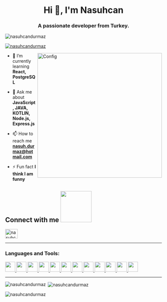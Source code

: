 <h1 align="center">Hi 👋, I'm Nasuhcan</h1>
<h3 align="center">A passionate developer from Turkey.</h3>


<p align="left"> <img src="https://komarev.com/ghpvc/?username=nasuhcandurmaz&label=Profile%20views&color=0e75b6&style=flat" alt="nasuhcandurmaz" /> </p>

<p align="left"> <a href="https://github.com/ryo-ma/github-profile-trophy"><img src="https://github-profile-trophy.vercel.app/?username=nasuhcandurmaz" alt="nasuhcandurmaz" /></a> </p>



<img align="right" alt="Config" width="400" src="https://raw.githubusercontent.com/gist/vininjr/d29bb07bdadb41e4b0923bc8fa748b1a/raw/88f20c9d749d756be63f22b09f3c4ac570bc5101/programming.gif">

- 🌱 I’m currently learning **React, PostgreSQL**

- 💬 Ask me about **JavaScript, JAVA, KOTLIN, Node.js, Express.js**

- 📫 How to reach me **nasuh.durmaz@hotmail.com**

- ⚡ Fun fact **I think I am funny**

<h2> Connect with me <img src='https://raw.githubusercontent.com/ShahriarShafin/ShahriarShafin/main/Assets/handshake.gif' width="100px"> </h2>
<p align="left">
<a href="https://linkedin.com/in/nasuhcan-durmaz-a442a22b2" target="blank"><img align="center" src="https://raw.githubusercontent.com/rahuldkjain/github-profile-readme-generator/master/src/images/icons/Social/linked-in-alt.svg" alt="nasuhcan-durmaz-a442a22b2" height="30" width="40" /></a>
</p>



-------------------------------------------
<h3 align="left">Languages and Tools:</h3>
<a href= https://github.com/Aditya664?tab=repositories&q=&type=&language=reactjs&sort= > <img width ='32px' src ='https://raw.githubusercontent.com/rahulbanerjee26/githubAboutMeGenerator/main/icons/reactjs.svg'> </a>
<a href= https://github.com/Aditya664?tab=repositories&q=&type=&language=javascript&sort= > <img width ='32px' src ='https://raw.githubusercontent.com/rahulbanerjee26/githubAboutMeGenerator/main/icons/javascript.svg'> </a>
<a href= https://github.com/Aditya664?tab=repositories&q=&type=&language=sqlite&sort= > <img width ='32px' src ='https://raw.githubusercontent.com/rahulbanerjee26/githubAboutMeGenerator/main/icons/sqlite.svg'> </a>
<a href= https://github.com/Aditya664?tab=repositories&q=&type=&language=css&sort= > <img width ='32px' src ='https://raw.githubusercontent.com/rahulbanerjee26/githubAboutMeGenerator/main/icons/css.svg'> </a>
<a href= https://github.com/Aditya664?tab=repositories&q=&type=&language=html&sort= > <img width ='32px' src ='https://raw.githubusercontent.com/rahulbanerjee26/githubAboutMeGenerator/main/icons/html.svg'> </a>
<a href= https://github.com/Aditya664?tab=repositories&q=&type=&language=android&sort= > <img width ='32px' src ='https://raw.githubusercontent.com/rahulbanerjee26/githubAboutMeGenerator/main/icons/android.svg'> </a>
<a href= https://github.com/Aditya664?tab=repositories&q=&type=&language=android&sort= > <img width ='32px' src ='https://github.com/Scar1109/skill-icons/blob/Scar1109/icons/NodeJS-Light.svg'> </a>
<a href= https://github.com/Aditya664?tab=repositories&q=&type=&language=android&sort= > <img width ='32px' src ='https://github.com/Scar1109/skill-icons/blob/Scar1109/icons/PostgreSQL-Light.svg'> </a>
<a href= https://github.com/Aditya664?tab=repositories&q=&type=&language=android&sort= > <img width ='32px' src ='https://github.com/Scar1109/skill-icons/blob/Scar1109/icons/Postman.svg'> </a>
<a href= https://github.com/Aditya664?tab=repositories&q=&type=&language=android&sort= > <img width ='32px' src ='https://github.com/Scar1109/skill-icons/blob/Scar1109/icons/Java-Light.svg'> </a>
<a href= https://github.com/Aditya664?tab=repositories&q=&type=&language=android&sort= > <img width ='32px' src ='https://github.com/Scar1109/skill-icons/blob/Scar1109/icons/ExpressJS-Light.svg'> </a>
<a href= https://github.com/Aditya664?tab=repositories&q=&type=&language=android&sort= > <img width ='32px' src ='https://github.com/Scar1109/skill-icons/blob/Scar1109/icons/Kotlin-Light.svg'> </a>


-------------------------------------------
<p><img align="left" src="https://github-readme-stats.vercel.app/api/top-langs?username=nasuhcandurmaz&show_icons=true&locale=en&layout=compact" alt="nasuhcandurmaz" /></p>
<p>&nbsp;<img align="center" src="https://github-readme-stats.vercel.app/api?username=nasuhcandurmaz&show_icons=true&locale=en" alt="nasuhcandurmaz" /></p>
<p><img align="center" src="https://github-readme-streak-stats.herokuapp.com/?user=nasuhcandurmaz&" alt="nasuhcandurmaz" /></p>
